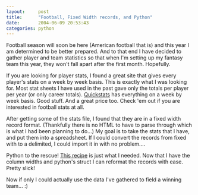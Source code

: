 ```yaml
---
layout:     post
title:      "Football, Fixed Width records, and Python"
date:       2004-06-09 20:53:43
categories: python
---
```

    
Football season will soon be here (American football that is) and this year I am determined to be better prepared. And to that end I have decided to gather player and team statistics so that when I'm setting up my fantasy team this year, they won't fall apart after the first month. Hopefully.  
  
    
If you are looking for player stats, I found a great site that gives every player's stats on a week by week basis. This is exactly what I was looking for. Most stat sheets I have used in the past gave only the totals per player per year (or only career totals). [Quickstats](http://www.quickstats.com) has everything on a week by week basis. Good stuff. And a great price too. Check 'em out if you are interested in football stats at all.  
  
    
After getting some of the stats file, I found that they are in a fixed width record format. (Thankfully there is no HTML to have to parse through which is what I had been planning to do...) My goal is to take the stats that I have, and put them into a spreadsheet. If I could convert the records from fixed with to a delimited, I could import it in with no problem....  
  
    
Python to the rescue! [This recipe](http://aspn.activestate.com/ASPN/Cookbook/Python/Recipe/65224) is just what I needed. Now that I have the column widths and python's struct I can reformat the records with ease. Pretty slick!  
  
    
Now if only I could actually use the data I've gathered to field a winning team... :)  

